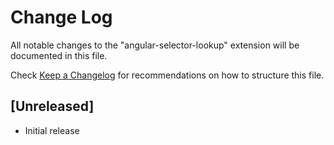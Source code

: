 # Change Log

All notable changes to the "angular-selector-lookup" extension will be documented in this file.

Check [Keep a Changelog](http://keepachangelog.com/) for recommendations on how to structure this file.

## [Unreleased]

- Initial release
